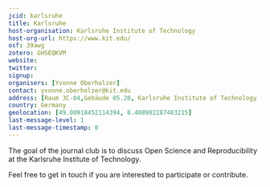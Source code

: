 ```yaml
---
jcid: karlsruhe
title: Karlsruhe
host-organisation: Karlsruhe Institute of Technology
host-org-url: https://www.kit.edu/
osf: 39awg
zotero: GHSEQKVM
website: 
twitter: 
signup: 
organisers: [Yvonne Oberholzer]
contact: yvonne.oberholzer@kit.edu
address: [Raum 3C-04,Gebäude 05.20, Karlsruhe Institute of Technology (KIT), Information Systems & Service Design, Kaiserstr. 93, 76133 Karlsruhe, Germany]
country: Germany
geolocation: [49.00918452114394, 8.408902287483215]
last-message-level: 1
last-message-timestamp: 0
---
```


The goal of the journal club is to discuss Open Science and Reproducibility at the Karlsruhe Institute of Technology. 

Feel free to get in touch if you are interested to participate or contribute.
